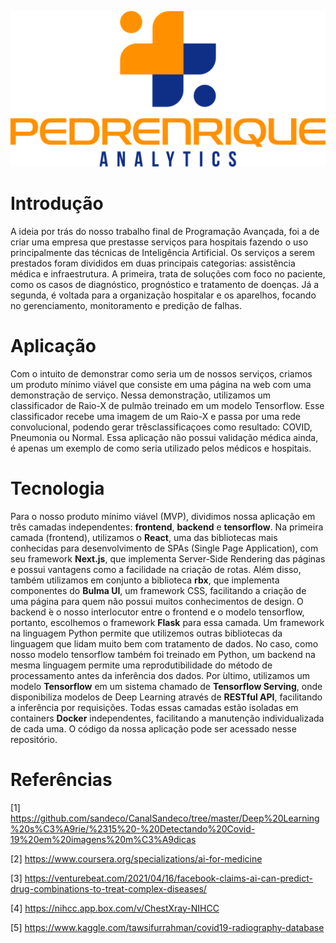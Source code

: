 ![PedrenriqueAnalytics](https://raw.githubusercontent.com/henchaves/pedrenrique-analytics/master/frontend/public/brand.png)

# Introdução

A ideia por trás do nosso trabalho final de Programação Avançada, foi a de criar uma empresa que prestasse serviços para hospitais fazendo o uso principalmente das técnicas de Inteligência Artificial. Os serviços a serem prestados foram divididos em duas principais categorias: assistência médica e infraestrutura. A primeira, trata de soluções com foco no paciente, como os casos de diagnóstico, prognóstico e tratamento de doenças. Já a segunda, é voltada para a organização hospitalar e os aparelhos, focando no gerenciamento, monitoramento e predição de falhas. 

# Aplicação

Com o intuito de demonstrar como seria um de nossos serviços,  criamos um produto mínimo viável que consiste em uma página na web com uma demonstração de serviço.  Nessa demonstração, utilizamos um classificador de Raio-X de pulmão treinado em um modelo Tensorflow. Esse classificador recebe uma imagem de um Raio-X e passa por uma rede convolucional, podendo gerar trêsclassificaçoes como resultado:  COVID, Pneumonia ou Normal.  Essa aplicação não possui validação médica ainda, é apenas um exemplo de como seria utilizado pelos médicos e hospitais.

# Tecnologia

Para o nosso produto mínimo viável (MVP), dividimos nossa aplicação em três camadas independentes: **frontend**, **backend** e **tensorflow**.  Na primeira camada (frontend), utilizamos o **React**, uma das bibliotecas mais conhecidas para desenvolvimento de SPAs (Single Page Application), com seu framework **Next.js**, que implementa Server-Side Rendering das páginas e possui vantagens como a facilidade na criação de rotas.  Além disso, também utilizamos em conjunto a biblioteca **rbx**, que implementa componentes do **Bulma UI**, um framework CSS, facilitando a criação de uma página para quem não possui muitos conhecimentos de design.  O backend  ́e o nosso interlocutor entre o frontend e o modelo tensorflow, portanto, escolhemos o framework **Flask** para essa camada.  Um framework na linguagem Python permite que utilizemos outras bibliotecas da linguagem que lidam muito bem com tratamento de dados.  No caso, como nosso modelo tensorflow também foi treinado em Python,  um backend na mesma linguagem permite uma reprodutibilidade do método de processamento antes da inferência dos dados.  Por  ́ultimo, utilizamos um modelo **Tensorflow** em um sistema chamado de **Tensorflow Serving**, onde disponibiliza modelos de Deep Learning através de **RESTful API**, facilitando a inferência por requisições. Todas essas camadas estão isoladas em containers **Docker** independentes, facilitando a manutenção individualizada de cada uma. O código da nossa aplicação pode ser acessado nesse repositório.

# Referências

[1] https://github.com/sandeco/CanalSandeco/tree/master/Deep%20Learning%20s%C3%A9rie/%2315%20-%20Detectando%20Covid-19%20em%20imagens%20m%C3%A9dicas

[2] https://www.coursera.org/specializations/ai-for-medicine

[3] https://venturebeat.com/2021/04/16/facebook-claims-ai-can-predict-drug-combinations-to-treat-complex-diseases/

[4] https://nihcc.app.box.com/v/ChestXray-NIHCC

[5] https://www.kaggle.com/tawsifurrahman/covid19-radiography-database
